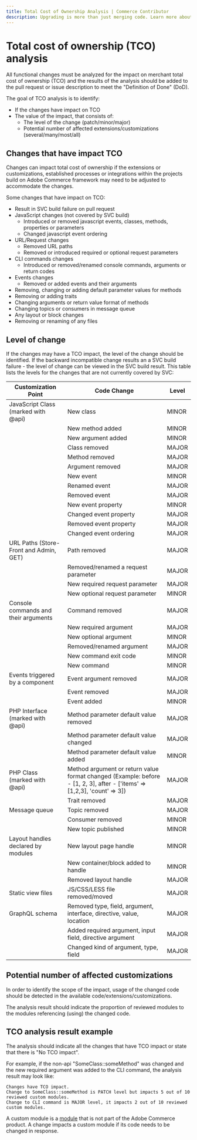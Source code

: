 ```yaml
---
title: Total Cost of Ownership Analysis | Commerce Contributor
description: Upgrading is more than just merging code. Learn more about the total cost of ownership and the Commerce definition of done.
---
```


# Total cost of ownership (TCO) analysis

All functional changes must be analyzed for the impact on merchant total cost of ownership (TCO) and the results of the analysis should be added to the pull request or issue description to meet the "Definition of Done" (DoD).

The goal of TCO analysis is to identify:

-  If the changes have impact on TCO
-  The value of the impact, that consists of:
   -  The level of the change (patch/minor/major)
   -  Potential number of affected extensions/customizations (several/many/most/all)

## Changes that have impact TCO

Changes can impact total cost of ownership if the extensions or customizations, established processes or integrations within the projects build on Adobe Commerce framework may need to be adjusted to accommodate the changes.

Some changes that have impact on TCO:

-  Result in SVC build failure on pull request
-  JavaScript changes (not covered by SVC build)
   -  Introduced or removed javascript events, classes, methods, properties or parameters
   -  Changed javascript event ordering
-  URL/Request changes
   -  Removed URL paths
   -  Removed or introduced required or optional request parameters
-  CLI commands changes
   -  Introduced or removed/renamed console commands, arguments or return codes
-  Events changes
   -  Removed or added events and their arguments
-  Removing, changing or adding default parameter values for methods
-  Removing or adding traits
-  Changing arguments or return value format of methods
-  Changing topics or consumers in message queue
-  Any layout or block changes
-  Removing or renaming of any files

## Level of change

If the changes may have a TCO impact, the level of the change should be identified.
If the backward incompatible change results an a SVC build failure - the level of change can be viewed in the SVC build result.
This table lists the levels for the changes that are not currently covered by SVC:

| Customization Point | Code Change  | Level |
|---------------|---|-------|
| JavaScript Class (marked with @api)    | New class   | MINOR |
|                                        | New method added | MINOR |
|                                        | New argument added | MINOR |
|                                        | Class removed  | MAJOR |
|                                        | Method removed        | MAJOR |
|                                        | Argument removed| MAJOR |
|                                        | New event      | MINOR |
|                                        | Renamed event      | MAJOR |
|                                        | Removed event      | MAJOR |
|                                        | New event property    | MINOR |
|                                        | Changed event property    | MAJOR |
|                                        | Removed event property    | MAJOR |
|                                        | Changed event ordering       | MAJOR |
| URL Paths (Store-Front and Admin, GET) | Path removed| MAJOR |
|                                        | Removed/renamed a request parameter     | MAJOR |
|                                        | New required request parameter   | MAJOR |
|                                        | New optional request parameter    | MINOR |
| Console commands and their arguments   | Command removed| MAJOR |
|                                        | New required argument   | MAJOR |
|                                        | New optional argument    | MINOR |
|                                        | Removed/renamed argument    | MAJOR |
|                                        | New command exit code    | MINOR |
|                                        | New command  | MINOR |
| Events triggered by a component        | Event argument removed  | MAJOR |
|                                        | Event removed| MAJOR |
|                                        | Event added  | MINOR |
| PHP Interface (marked with @api)       | Method parameter default value removed  | MAJOR |
|                                        | Method parameter default value changed  | MAJOR |
|                                        | Method parameter default value added | MINOR |
| PHP Class (marked with @api)           | Method argument or return value format changed (Example: before - [1, 2, 3], after - ['items' => [1,2,3], 'count' => 3]) | MAJOR |
|                                        | Trait removed| MAJOR |
| Message queue                          | Topic removed| MAJOR |
|                                        | Consumer removed| MINOR |
|                                        | New topic published| MINOR |
| Layout handles declared by modules     | New layout page handle | MINOR |
|                                        | New container/block added to handle  | MINOR |
|                                        | Removed layout handle  | MAJOR |
| Static view files                      | JS/CSS/LESS file removed/moved  | MAJOR |
| GraphQL schema                         | Removed type, field, argument, interface, directive, value, location    | MAJOR |
|                                        | Added required argument, input field, directive argument   | MAJOR |
|                                        | Changed kind of argument, type, field| MAJOR |

## Potential number of affected customizations

In order to identify the scope of the impact, usage of the changed code should be detected in the available code/extensions/customizations.

The analysis result should indicate the proportion of reviewed modules to the modules referencing (using) the changed code.

## TCO analysis result example

The analysis should indicate all the changes that have TCO impact or state that there is "No TCO impact".

For example, if the non-api "SomeClass::someMethod" was changed and the new required argument was added to the CLI command, the analysis result may look like:

```text
Changes have TCO impact.
Change to SomeClass::someMethod is PATCH level but impacts 5 out of 10 reviewed custom modules.
Change to CLI command is MAJOR level, it impacts 2 out of 10 reviewed custom modules.
```

A custom module is a [module](https://devdocs.magento.com/architecture/archi_perspectives/components/modules/mod_intro.html) that is not part of the Adobe Commerce product.
A change impacts a custom module if its code needs to be changed in response.
